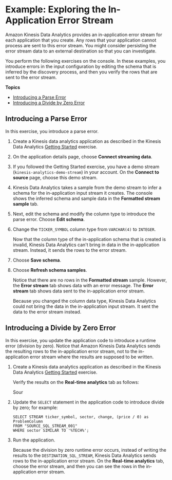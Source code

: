 # Example: Exploring the In\-Application Error Stream<a name="app-explore-error-stream"></a>

Amazon Kinesis Data Analytics provides an in\-application error stream for each application that you create\. Any rows that your application cannot process are sent to this error stream\. You might consider persisting the error stream data to an external destination so that you can investigate\. 

You perform the following exercises on the console\. In these examples, you introduce errors in the input configuration by editing the schema that is inferred by the discovery process, and then you verify the rows that are sent to the error stream\.

**Topics**
+ [Introducing a Parse Error](#intro-error-parse-error)
+ [Introducing a Divide by Zero Error](#intro-error-divide-zero)

## Introducing a Parse Error<a name="intro-error-parse-error"></a>

In this exercise, you introduce a parse error\.

1. Create a Kinesis data analytics application as described in the Kinesis Data Analytics [Getting Started](https://docs.aws.amazon.com/kinesisanalytics/latest/dev/get-started-exercise.html) exercise\. 

1. On the application details page, choose **Connect streaming data**\.

1. If you followed the Getting Started exercise, you have a demo stream \(`kinesis-analytics-demo-stream`\) in your account\. On the **Connect to source** page, choose this demo stream\.

1. Kinesis Data Analytics takes a sample from the demo stream to infer a schema for the in\-application input stream it creates\. The console shows the inferred schema and sample data in the **Formatted stream sample** tab\.

1. Next, edit the schema and modify the column type to introduce the parse error\. Choose **Edit schema**\.

1. Change the `TICKER_SYMBOL` column type from `VARCHAR(4)` to `INTEGER`\. 

   Now that the column type of the in\-application schema that is created is invalid, Kinesis Data Analytics can't bring in data in the in\-application stream\. Instead, it sends the rows to the error stream\.

1. Choose **Save schema**\.

1. Choose **Refresh schema samples**\.

   Notice that there are no rows in the **Formatted stream** sample\. However, the **Error stream** tab shows data with an error message\. The **Error stream** tab shows data sent to the in\-application error stream\. 

   Because you changed the column data type, Kinesis Data Analytics could not bring the data in the in\-application input stream\. It sent the data to the error stream instead\.

## Introducing a Divide by Zero Error<a name="intro-error-divide-zero"></a>

In this exercise, you update the application code to introduce a runtime error \(division by zero\)\. Notice that Amazon Kinesis Data Analytics sends the resulting rows to the in\-application error stream, not to the in\-application error stream where the results are supposed to be written\.

1. Create a Kinesis data analytics application as described in the Kinesis Data Analytics [Getting Started](https://docs.aws.amazon.com/kinesisanalytics/latest/dev/get-started-exercise.html) exercise\.

   Verify the results on the **Real\-time analytics** tab as follows:

   Sour

1. Update the `SELECT` statement in the application code to introduce divide by zero; for example: 

   ```
   SELECT STREAM ticker_symbol, sector, change, (price / 0) as ProblemColumn
   FROM "SOURCE_SQL_STREAM_001"
   WHERE sector SIMILAR TO '%TECH%';
   ```

1. Run the application\.

   Because the division by zero runtime error occurs, instead of writing the results to the `DESTINATION_SQL_STREAM`, Kinesis Data Analytics sends rows to the in\-application error stream\. On the **Real\-time analytics** tab, choose the error stream, and then you can see the rows in the in\-application error stream\. 